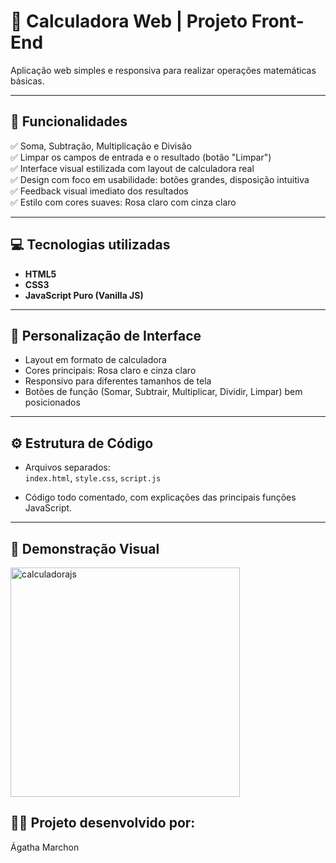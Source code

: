 # 🧮 Calculadora Web | Projeto Front-End

Aplicação web simples e responsiva para realizar operações matemáticas básicas.

---

## 📌 Funcionalidades

✅ Soma, Subtração, Multiplicação e Divisão  
✅ Limpar os campos de entrada e o resultado (botão "Limpar")  
✅ Interface visual estilizada com layout de calculadora real  
✅ Design com foco em usabilidade: botões grandes, disposição intuitiva  
✅ Feedback visual imediato dos resultados  
✅ Estilo com cores suaves: Rosa claro com cinza claro  

---

## 💻 Tecnologias utilizadas

- **HTML5**
- **CSS3**
- **JavaScript Puro (Vanilla JS)**

---

## 🎨 Personalização de Interface

- Layout em formato de calculadora
- Cores principais: Rosa claro e cinza claro
- Responsivo para diferentes tamanhos de tela
- Botões de função (Somar, Subtrair, Multiplicar, Dividir, Limpar) bem posicionados

---

## ⚙️ Estrutura de Código

- Arquivos separados:  
  `index.html`, `style.css`, `script.js`

- Código todo comentado, com explicações das principais funções JavaScript.

---

## 📸 Demonstração Visual

<img width="367" alt="calculadorajs" src="https://github.com/user-attachments/assets/8d19a375-265e-4edd-b5ca-8fffd708b28f" />


## 👩‍💻 Projeto desenvolvido por:
Ágatha Marchon
